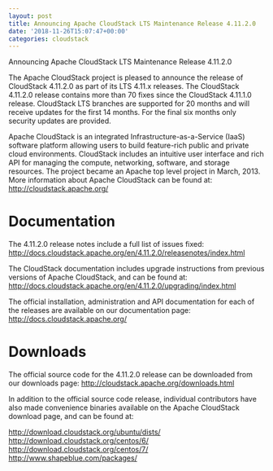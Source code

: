 ```yaml
---
layout: post
title: Announcing Apache CloudStack LTS Maintenance Release 4.11.2.0
date: '2018-11-26T15:07:47+00:00'
categories: cloudstack
---
```

Announcing Apache CloudStack LTS Maintenance Release 4.11.2.0

The Apache CloudStack project is pleased to announce the release of CloudStack 4.11.2.0 as part of its LTS 4.11.x releases. The CloudStack 4.11.2.0 release contains more than 70 fixes since the CloudStack 4.11.1.0 release. CloudStack LTS branches are supported for 20 months and will receive updates for the first 14 months. For the final six months only security updates are provided.

Apache CloudStack is an integrated Infrastructure-as-a-Service (IaaS) software platform allowing users to build feature-rich public and private cloud environments. CloudStack includes an intuitive user interface and rich API for managing the compute, networking, software, and storage resources. The project became an Apache top level project in March, 2013. More information about Apache CloudStack can be found at:
http://cloudstack.apache.org/

# Documentation

The 4.11.2.0 release notes include a full list of issues fixed:
http://docs.cloudstack.apache.org/en/4.11.2.0/releasenotes/index.html

The CloudStack documentation includes upgrade instructions from previous versions of Apache CloudStack, and can be found at:
http://docs.cloudstack.apache.org/en/4.11.2.0/upgrading/index.html


The official installation, administration and API documentation for each of the releases are available on our documentation page:
http://docs.cloudstack.apache.org/

# Downloads

The official source code for the 4.11.2.0 release can be downloaded from our downloads page:
http://cloudstack.apache.org/downloads.html

In addition to the official source code release, individual contributors have also made convenience binaries available on the Apache CloudStack download page, and can be found at:

http://download.cloudstack.org/ubuntu/dists/
http://download.cloudstack.org/centos/6/
http://download.cloudstack.org/centos/7/
http://www.shapeblue.com/packages/

